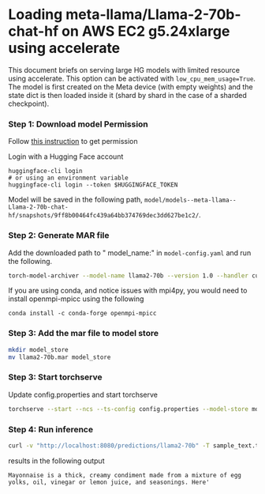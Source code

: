 # Loading meta-llama/Llama-2-70b-chat-hf on AWS EC2 g5.24xlarge using accelerate

This document briefs on serving large HG models with limited resource using accelerate. This option can be activated with `low_cpu_mem_usage=True`. The model is first created on the Meta device (with empty weights) and the state dict is then loaded inside it (shard by shard in the case of a sharded checkpoint).

### Step 1: Download model Permission

Follow [this instruction](https://huggingface.co/meta-llama/Llama-2-70b-chat-hf) to get permission

Login with a Hugging Face account
```
huggingface-cli login
# or using an environment variable
huggingface-cli login --token $HUGGINGFACE_TOKEN
```

Model will be saved in the following path, `model/models--meta-llama--Llama-2-70b-chat-hf/snapshots/9ff8b00464fc439a64bb374769dec3dd627be1c2/`.

### Step 2: Generate MAR file

Add the downloaded path to " model_name:" in `model-config.yaml` and run the following.

```bash
torch-model-archiver --model-name llama2-70b --version 1.0 --handler custom_handler.py --config-file model-config.yaml -r requirements.txt
```

If you are using conda, and notice issues with mpi4py, you would need to install openmpi-mpicc using the following

```
conda install -c conda-forge openmpi-mpicc
```

### Step 3: Add the mar file to model store

```bash
mkdir model_store
mv llama2-70b.mar model_store
```

### Step 3: Start torchserve

Update config.properties and start torchserve

```bash
torchserve --start --ncs --ts-config config.properties --model-store model_store --models llama2-70b.mar
```

### Step 4: Run inference

```bash
curl -v "http://localhost:8080/predictions/llama2-70b" -T sample_text.txt
```

results in the following output
```
Mayonnaise is a thick, creamy condiment made from a mixture of egg yolks, oil, vinegar or lemon juice, and seasonings. Here'
```
